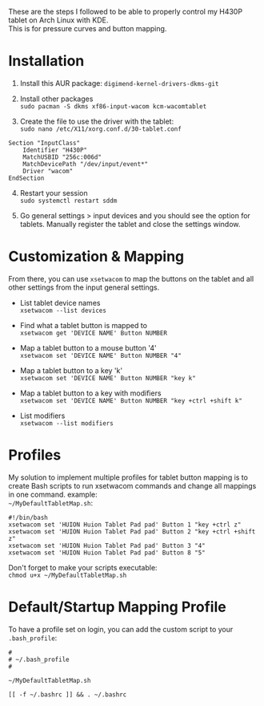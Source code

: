 These are the steps I followed to be able to properly control my H430P tablet on Arch Linux with KDE.  
This is for pressure curves and button mapping.

# Installation

1. Install this AUR package: `digimend-kernel-drivers-dkms-git`

2. Install other packages  
`sudo pacman -S dkms xf86-input-wacom kcm-wacomtablet`

3. Create the file to use the driver with the tablet:  
`sudo nano /etc/X11/xorg.conf.d/30-tablet.conf`
```
Section "InputClass"  
    Identifier "H430P"  
    MatchUSBID "256c:006d"  
    MatchDevicePath "/dev/input/event*"  
    Driver "wacom"  
EndSection
```
4. Restart your session  
   `sudo systemctl restart sddm`

5. Go general settings > input devices and you should see the option for tablets. Manually register the tablet and close the settings window.

# Customization & Mapping

From there, you can use `xsetwacom` to map the buttons on the tablet and all other settings from the input general settings.

- List tablet device names  
`xsetwacom --list devices`

- Find what a tablet button is mapped to  
`xsetwacom get 'DEVICE NAME' Button NUMBER`

- Map a tablet button to a mouse button '4'  
`xsetwacom set 'DEVICE NAME' Button NUMBER "4"`

- Map a tablet button to a key 'k'  
`xsetwacom set 'DEVICE NAME' Button NUMBER "key k"`

- Map a tablet button to a key with modifiers  
`xsetwacom set 'DEVICE NAME' Button NUMBER "key +ctrl +shift k"`

- List modifiers  
  `xsetwacom --list modifiers`

# Profiles

My solution to implement multiple profiles for tablet button mapping is to create Bash scripts to run xsetwacom commands and change all mappings in one command.
example:  
`~/MyDefaultTabletMap.sh`:
```
#!/bin/bash
xsetwacom set 'HUION Huion Tablet Pad pad' Button 1 "key +ctrl z"
xsetwacom set 'HUION Huion Tablet Pad pad' Button 2 "key +ctrl +shift z"
xsetwacom set 'HUION Huion Tablet Pad pad' Button 3 "4"
xsetwacom set 'HUION Huion Tablet Pad pad' Button 8 "5"
```

Don't forget to make your scripts executable:  
`chmod u+x ~/MyDefaultTabletMap.sh`

# Default/Startup Mapping Profile

To have a profile set on login, you can add the custom script to your `.bash_profile`:  
```
#
# ~/.bash_profile
#

~/MyDefaultTabletMap.sh

[[ -f ~/.bashrc ]] && . ~/.bashrc
```

